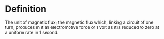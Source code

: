 # Definition

The unit of magnetic flux; the magnetic flux which, linking a circuit of
one turn, produces in it an electromotive force of 1 volt as it is
reduced to zero at a uniform rate in 1 second.
